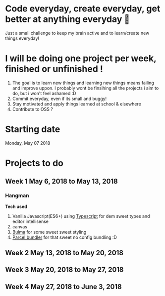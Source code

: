 # Code everyday, create everyday, get better at anything everyday 🎉
Just a small challenge to keep my brain active and to learn/create new things everyday!

# I will be doing one project per week, finished or unfinished ! 
1. The goal is to learn new things and learning new things means failing and improve uppon.
I probably wont be finsihing all the projects i aim to do, but i won't feel ashamed :D
2. Commit everyday, even if its small and buggy!
3. Stay motivated and apply things learned at school & elsewhere
4. Contribute to OSS ?

# Starting date
Monday, May 07 2018

# Projects to do 
## Week 1 May 6, 2018 to May 13, 2018
### Hangman
**Tech used**
1. Vanilla Javascript(ES6+) using [Typescript](https://www.typescriptlang.org/) for dem sweet types and editor intellisense
2. canvas
3. [Bulma](https://bulma.io/) for some sweet sweet styling
4. [Parcel bundler](https://parceljs.org/) for that sweet no config bundling :D

## Week 2 May 13, 2018 to May 20, 2018
## Week 3 May 20, 2018 to May 27, 2018
## Week 4 May 27, 2018 to June 3, 2018
